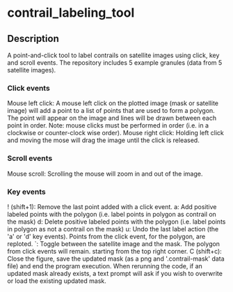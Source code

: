 # contrail_labeling_tool
## Description
A point-and-click tool to label contrails on satellite images using click, key and scroll events.
The repository includes 5 example granules (data from 5 satellite images).

### Click events
Mouse left click:
    A mouse left click on the plotted image (mask or satellite image) will add a point to a list of points that 
    are used to form a polygon. The point will appear on the image and lines will be drawn between each point in order. 
    Note: mouse clicks must be performed in order (i.e. in a clockwise or counter-clock wise order).
Mouse right click:
    Holding left click and moving the mose will drag the image until the click is released.

### Scroll events
Mouse scroll:
    Scrolling the mouse will zoom in and out of the image.

### Key events
! (shift+1): 
    Remove the last point added with a click event.
a:
    Add positive labeled points with the polygon (i.e. label points in polygon as contrail on the mask)
d:
    Delete positive labeled points with the polygon (i.e. label points in polygon as not a contrail on the mask)
u:
    Undo the last label action (the 'a' or 'd' key events). Points from the click event, for the polygon, are reploted.
`:
    Toggle between the satellite image and the mask. The polygon from click events will remain.
    starting from the top right corner.
C (shift+c):
    Close the figure, save the updated mask (as a png and '.contrail-mask' data file) and end the program execution. 
    When rerunning the code, if an updated mask already exists, a text prompt will ask if you wish to overwrite or 
    load the existing updated mask.
